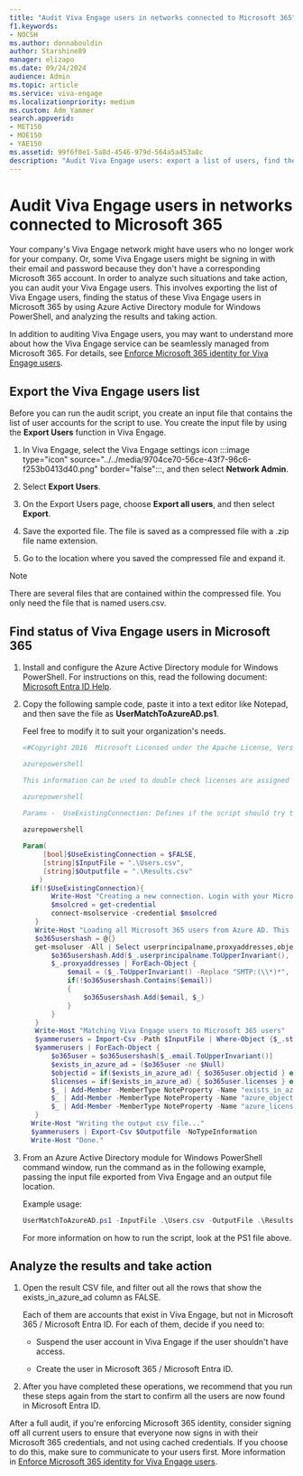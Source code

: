 ```yaml
---
title: "Audit Viva Engage users in networks connected to Microsoft 365"
f1.keywords:
- NOCSH
ms.author: donnabouldin
author: Starshine89
manager: elizapo
ms.date: 09/24/2024
audience: Admin
ms.topic: article
ms.service: viva-engage
ms.localizationpriority: medium
ms.custom: Adm_Yammer
search.appverid:
- MET150
- MOE150
- YAE150
ms.assetid: 99f6f0e1-5a8d-4546-979d-564a5a453a8c
description: "Audit Viva Engage users: export a list of users, find the status of those users in Microsoft 365, and analyze the results and take action."
---
```


# Audit Viva Engage users in networks connected to Microsoft 365

Your company's Viva Engage network might have users who no longer work for your company. Or, some Viva Engage users might be signing in with their email and password because they don't have a corresponding Microsoft 365 account. In order to analyze such situations and take action, you can audit your Viva Engage users. This involves exporting the list of Viva Engage users, finding the status of these Viva Engage users in Microsoft 365 by using Azure Active Directory module for Windows PowerShell, and analyzing the results and taking action.
  
In addition to auditing Viva Engage users, you may want to understand more about how the Viva Engage service can be seamlessly managed from Microsoft 365. For details, see [Enforce Microsoft 365 identity for Viva Engage users](../configure-your-viva-engage-network/enforce-office-365-identity.md).
  
## Export the Viva Engage users list

Before you can run the audit script, you create an input file that contains the list of user accounts for the script to use. You create the input file by using the **Export Users** function in Viva Engage. 
  
1. In Viva Engage, select the Viva Engage settings icon :::image type="icon" source="../../media/9704ce70-56ce-43f7-96c6-f253b0413d40.png" border="false":::, and then select **Network Admin**.
    
2. Select **Export Users**.
  
3. On the Export Users page, choose **Export all users**, and then select **Export**.
 
4. Save the exported file. The file is saved as a compressed file with a .zip file name extension.
    
5. Go to the location where you saved the compressed file and expand it.
    
> [!NOTE]
> There are several files that are contained within the compressed file. You only need the file that is named users.csv. 
  
## Find status of Viva Engage users in Microsoft 365

1. Install and configure the Azure Active Directory module for Windows PowerShell. For instructions on this, read the following document: [Microsoft Entra ID Help](/previous-versions/azure/jj151815(v=azure.100)).
    
2. Copy the following sample code, paste it into a text editor like Notepad, and then save the file as **UserMatchToAzureAD.ps1**.
    
    Feel free to modify it to suit your organization's needs.
    
	```powershell
	<#Copyright 2016  Microsoft Licensed under the Apache License, Version 2.0 (the "License");  you may not use this file except in compliance with the License.  You may obtain a copy of the License at http://www.apache.org/licenses/LICENSE-2.0  Unless required by applicable law or agreed to in writing, software  distributed under the License is distributed on an "AS IS" BASIS,  WITHOUT WARRANTIES OR CONDITIONS OF ANY KIND, either express or implied.  See the License for the specific language governing permissions  and limitations under the License.  Viva Engage auditing tool for Office 365 looks for active Viva Engage accounts  that  are missing from Office 365 / Azure AD.  Takes User.csv file from Viva Engage Data Export as the input file.   Compares all Active Viva Engage accounts in the input file to user   lookup in Azure AD. User is searched by both email and proxyAddresses.   The output csv file is exactly matching the source file, but it includes  three new columns: exists_in_azure_ad, object_id and azure_licenses:  exists_in_azure_ad: Will be TRUE or FALSE, and signals that the user can be, or cannot be found in Office 365 / Azure AD  object_id: For users that can be found, lists the ObjectId in Azure AD  azure_licenses: For users that can be found, lists the plans assigned to the user in Azure AD. 

	azurepowershell

	This information can be used to double check licenses are assigned correctly for each user.  

	azurepowershell

	Params -  UseExistingConnection: Defines if the script should try to use an existing Azure AD connection. Will prompt for credentials and will start a new connection if $FALSE. Default is $FALSE  InputFile: Source CSV file of users, coming from the Viva Engage User Export tool  OutputFile: Output location to save the final CSV to  Example -  UserMatchToAzureAD.ps1 -InputFile .\Users.csv -OutputFile .\Results.csv  #> 
	  
	azurepowershell

	Param(
		 [bool]$UseExistingConnection = $FALSE,
		 [string]$InputFile = ".\Users.csv",
		 [string]$Outputfile = ".\Results.csv"
		) 
	  if(!$UseExistingConnection){
		   Write-Host "Creating a new connection. Login with your Microsoft 365 Global Admin Credentials..."
		   $msolcred = get-credential
		   connect-msolservice -credential $msolcred
	   }
	   Write-Host "Loading all Microsoft 365 users from Azure AD. This can take a while depending on the number of users..."
	   $o365usershash = @{}
	   get-msoluser -All | Select userprincipalname,proxyaddresses,objectid,@{Name="licenses";Expression={$_.Licenses.AccountplanId}} | ForEach-Object {
		   $o365usershash.Add($_.userprincipalname.ToUpperInvariant(), $_)
		   $_.proxyaddresses | ForEach-Object {
			   $email = ($_.ToUpperInvariant() -Replace "SMTP:(\\*)*", "").Trim()
			   if(!$o365usershash.Contains($email))
			   {
				   $o365usershash.Add($email, $_)
			   }
		   }
	   }
	   Write-Host "Matching Viva Engage users to Microsoft 365 users"
	   $yammerusers = Import-Csv -Path $InputFile | Where-Object {$_.state -eq "active"}
	   $yammerusers | ForEach-Object {
		   $o365user = $o365usershash[$_.email.ToUpperInvariant()]
		   $exists_in_azure_ad = ($o365user -ne $Null)
		   $objectid = if($exists_in_azure_ad) { $o365user.objectid } else { "" }
		   $licenses = if($exists_in_azure_ad) { $o365user.licenses } else { "" }
		   $_ | Add-Member -MemberType NoteProperty -Name "exists_in_azure_ad" -Value $exists_in_azure_ad
		   $_ | Add-Member -MemberType NoteProperty -Name "azure_object_id" -Value $objectid
		   $_ | Add-Member -MemberType NoteProperty -Name "azure_licenses" -Value $licenses
	   } 
	  Write-Host "Writing the output csv file..."
	  $yammerusers | Export-Csv $Outputfile -NoTypeInformation 
	  Write-Host "Done." 
	```
   
3. From an Azure Active Directory module for Windows PowerShell command window, run the command as in the following example, passing the input file exported from Viva Engage and an output file location.
    
    Example usage:
    
	```powershell
	UserMatchToAzureAD.ps1 -InputFile .\Users.csv -OutputFile .\Results.csv
	```
                                                                          
   For more information on how to run the script, look at the PS1 file above.
    
## Analyze the results and take action
                                                
1. Open the result CSV file, and filter out all the rows that show the exists_in_azure_ad column as FALSE.
    
    Each of them are accounts that exist in Viva Engage, but not in Microsoft 365 / Microsoft Entra ID. For each of them, decide if you need to:
    
      - Suspend the user account in Viva Engage if the user shouldn't have access.
    
      - Create the user in Microsoft 365 / Microsoft Entra ID.
    
2. After you have completed these operations, we recommend that you run these steps again from the start to confirm all the users are now found in Microsoft Entra ID.
    
After a full audit, if you're enforcing Microsoft 365 identity, consider signing off all current users to ensure that everyone now signs in with their Microsoft 365 credentials, and not using cached credentials. If you choose to do this, make sure to communicate to your users first. More information in [Enforce Microsoft 365 identity for Viva Engage users](../configure-your-viva-engage-network/enforce-office-365-identity.md).
